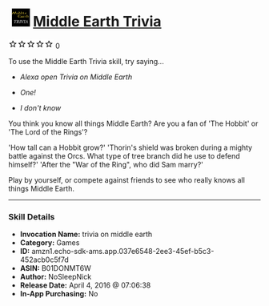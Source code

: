 # &nbsp;<img src="skill_icon" alt="Middle Earth Trivia icon" width="36"> [Middle Earth Trivia](http://alexa.amazon.com/#skills/amzn1.echo-sdk-ams.app.037e6548-2ee3-45ef-b5c3-452acb0c5f7d)
![0 stars](../../images/ic_star_border_black_18dp_1x.png)![0 stars](../../images/ic_star_border_black_18dp_1x.png)![0 stars](../../images/ic_star_border_black_18dp_1x.png)![0 stars](../../images/ic_star_border_black_18dp_1x.png)![0 stars](../../images/ic_star_border_black_18dp_1x.png) 0

To use the Middle Earth Trivia skill, try saying...

* *Alexa open Trivia on Middle Earth*

* *One!*

* *I don't know*

You think you know all things Middle Earth? Are you a fan of 'The Hobbit' or 'The Lord of the Rings'?

'How tall can a Hobbit grow?'
'Thorin's shield was broken during a mighty battle against the Orcs. What type of tree branch did he use to defend himself?'
'After the "War of the Ring", who did Sam marry?'

Play by yourself, or compete against friends to see who really knows all things Middle Earth.

***

### Skill Details

* **Invocation Name:** trivia on middle earth
* **Category:** Games
* **ID:** amzn1.echo-sdk-ams.app.037e6548-2ee3-45ef-b5c3-452acb0c5f7d
* **ASIN:** B01DONMT6W
* **Author:** NoSleepNick
* **Release Date:** April 4, 2016 @ 07:06:38
* **In-App Purchasing:** No
